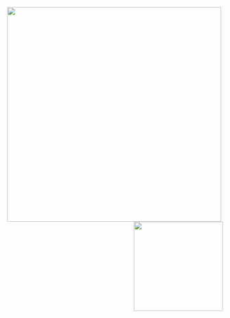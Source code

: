 <img src="https://github-readme-stats.vercel.app/api?username=exgolden&show_icons=true&count_private=true&theme=dark" width="500" height="auto"/>
<img src="https://github-readme-stats.vercel.app/api/top-langs/?username=exgolden&layout=default&theme=dark" width="208" height="auto" img align="right"/>
